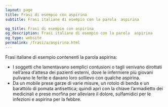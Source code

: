 ```yaml
---
layout: page
title: Frasi di esempio con aspirina 
subtitle: Frasi italiane di esempio con la parola  aspirina

og_title: Frasi di esempio con aspirina 
og_description: Frasi italiane di esempio con la parola  aspirina
og_type: website
permalink: /frasi/a/aspirina.html
---
```


Frasi italiane di esempio contenenti la parola aspirina:


- I soggetti che lamentavano semplici contusioni o tagli venivano dirottati nell’area d’attesa dei pazienti esterni, dove le infermiere più giovani pulivano le ferite e davano loro sollievo con qualche aspirina.
- Da un mobile prese garze di varie misure, un rotolo di benda e un barattolo di pomata antisettica; quindi aprì con la chiave l’armadietto dei medicinali e prese morfina per alleviare il dolore, sulfamidici per le infezioni e aspirina per la febbre.
